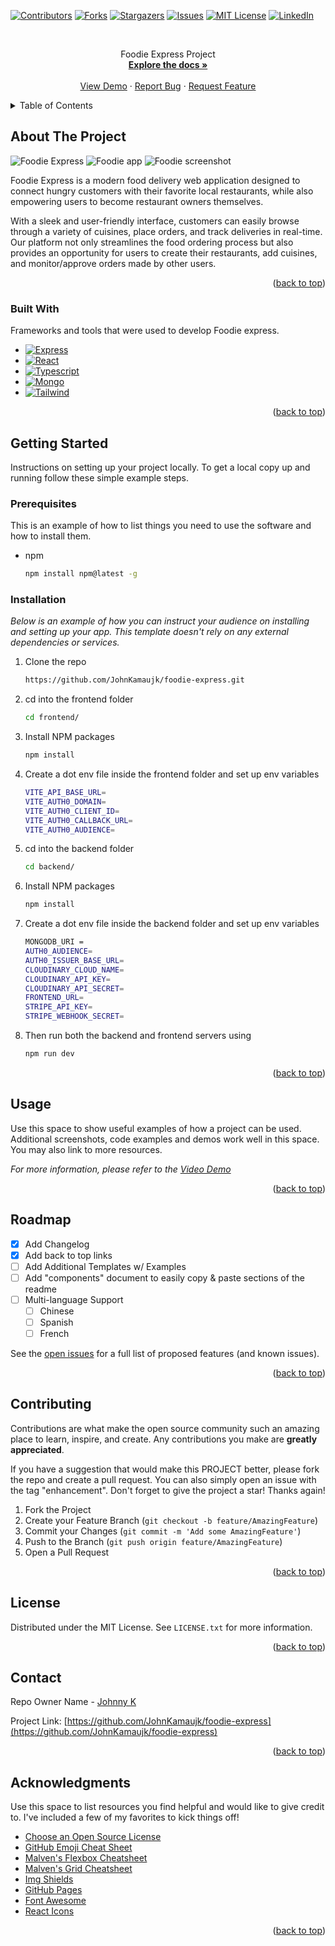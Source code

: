 
<a name="readme-top"></a>


[![Contributors][contributors-shield]][contributors-url]
[![Forks][forks-shield]][forks-url]
[![Stargazers][stars-shield]][stars-url]
[![Issues][issues-shield]][issues-url]
[![MIT License][license-shield]][license-url]
[![LinkedIn][linkedin-shield]][linkedin-url]


<!-- PROJECT LOGO -->
<br />

  <p align="center">
    Foodie Express Project
    <br />
    <a href="https://github.com/othneildrew/Best-README-Template"><strong>Explore the docs »</strong></a>
    <br />
    <br />
    <a href="https://github.com/othneildrew/Best-README-Template">View Demo</a>
    ·
    <a href="https://github.com/othneildrew/Best-README-Template/issues">Report Bug</a>
    ·
    <a href="https://github.com/othneildrew/Best-README-Template/issues">Request Feature</a>
  </p>
</div>



<!-- TABLE OF CONTENTS -->
<details>
  <summary>Table of Contents</summary>
  <ol>
    <li>
      <a href="#about-the-project">About The Project</a>
      <ul>
        <li><a href="#built-with">Built With</a></li>
      </ul>
    </li>
    <li>
      <a href="#getting-started">Getting Started</a>
      <ul>
        <li><a href="#prerequisites">Prerequisites</a></li>
        <li><a href="#installation">Installation</a></li>
      </ul>
    </li>
    <li><a href="#usage">Usage</a></li>
    <li><a href="#roadmap">Roadmap</a></li>
    <li><a href="#contributing">Contributing</a></li>
    <li><a href="#license">License</a></li>
    <li><a href="#contact">Contact</a></li>
    <li><a href="#acknowledgments">Acknowledgments</a></li>
  </ol>
</details>



<!-- ABOUT THE PROJECT -->
## About The Project

![Foodie Express](./frontend/src/assets/screenshot1.png)
![Foodie app](./frontend/src/assets/screenshot2.png)
![Foodie screenshot](./frontend/src/assets/screenshot3.png)


Foodie Express is a modern food delivery web application designed to connect hungry customers with their favorite local restaurants, while also empowering users to become restaurant owners themselves. 

With a sleek and user-friendly interface, customers can easily browse through a variety of cuisines, place orders, and track deliveries in real-time. Our platform not only streamlines the food ordering process but also provides an opportunity for users to create their restaurants, add cuisines, and monitor/approve orders made by other users. 


<p align="right">(<a href="#readme-top">back to top</a>)</p>



### Built With

Frameworks and tools that were used to develop Foodie express.

* [![Express][Express.js]][Express-url]
* [![React][React.js]][React-url]
* [![Typescript][Typescript.dev]][Typescript-url]
* [![Mongo][Mongo.dev]][Mongo-url]
* [![Tailwind][Tailwind.com]][Tailwind-url]

<p align="right">(<a href="#readme-top">back to top</a>)</p>



<!-- GETTING STARTED -->
## Getting Started

Instructions on setting up your project locally.
To get a local copy up and running follow these simple example steps.

### Prerequisites

This is an example of how to list things you need to use the software and how to install them.
* npm
  ```sh
  npm install npm@latest -g
  ```

### Installation

_Below is an example of how you can instruct your audience on installing and setting up your app. This template doesn't rely on any external dependencies or services._

1. Clone the repo
   ```sh
   https://github.com/JohnKamaujk/foodie-express.git
   ```
2. cd into the frontend folder
   ```sh
   cd frontend/
   ```
3. Install NPM packages
   ```sh
   npm install
   ```
4. Create a dot env file inside the frontend folder and set up env variables
   ```sh
   VITE_API_BASE_URL=
   VITE_AUTH0_DOMAIN=
   VITE_AUTH0_CLIENT_ID=
   VITE_AUTH0_CALLBACK_URL=
   VITE_AUTH0_AUDIENCE=
   ```
5. cd into the backend folder
   ```sh
   cd backend/
   ```
3. Install NPM packages
   ```sh
   npm install
   ```
4. Create a dot env file inside the backend folder and set up env variables
   ```sh
   MONGODB_URI =
   AUTH0_AUDIENCE=
   AUTH0_ISSUER_BASE_URL=
   CLOUDINARY_CLOUD_NAME=
   CLOUDINARY_API_KEY=
   CLOUDINARY_API_SECRET=
   FRONTEND_URL=
   STRIPE_API_KEY=
   STRIPE_WEBHOOK_SECRET=
   ```
5. Then run both the backend and frontend servers using
    ```sh
    npm run dev
    ```
<p align="right">(<a href="#readme-top">back to top</a>)</p>



<!-- USAGE EXAMPLES -->
## Usage

Use this space to show useful examples of how a project can be used. Additional screenshots, code examples and demos work well in this space. You may also link to more resources.

_For more information, please refer to the [Video Demo](https://www.loom.com/share/fff49a39f362484eb8e447fb77f22069?sid=7359a733-534a-425e-b92f-c4940b3ad7ba)_

<p align="right">(<a href="#readme-top">back to top</a>)</p>



<!-- ROADMAP -->
## Roadmap

- [x] Add Changelog
- [x] Add back to top links
- [ ] Add Additional Templates w/ Examples
- [ ] Add "components" document to easily copy & paste sections of the readme
- [ ] Multi-language Support
    - [ ] Chinese
    - [ ] Spanish
    - [ ] French

See the [open issues](https://github.com/JohnKamaujk/foodie-express/issues) for a full list of proposed features (and known issues).

<p align="right">(<a href="#readme-top">back to top</a>)</p>



<!-- CONTRIBUTING -->
## Contributing

Contributions are what make the open source community such an amazing place to learn, inspire, and create. Any contributions you make are **greatly appreciated**.

If you have a suggestion that would make this PROJECT better, please fork the repo and create a pull request. You can also simply open an issue with the tag "enhancement".
Don't forget to give the project a star! Thanks again!

1. Fork the Project
2. Create your Feature Branch (`git checkout -b feature/AmazingFeature`)
3. Commit your Changes (`git commit -m 'Add some AmazingFeature'`)
4. Push to the Branch (`git push origin feature/AmazingFeature`)
5. Open a Pull Request

<p align="right">(<a href="#readme-top">back to top</a>)</p>



<!-- LICENSE -->
## License

Distributed under the MIT License. See `LICENSE.txt` for more information.

<p align="right">(<a href="#readme-top">back to top</a>)</p>



<!-- CONTACT -->
## Contact

Repo Owner Name - [Johnny K](https://twitter.com/omnia_vincere)

Project Link: [https://github.com/JohnKamaujk/foodie-express](https://github.com/JohnKamaujk/foodie-express)

<p align="right">(<a href="#readme-top">back to top</a>)</p>



<!-- ACKNOWLEDGMENTS -->
## Acknowledgments

Use this space to list resources you find helpful and would like to give credit to. I've included a few of my favorites to kick things off!

* [Choose an Open Source License](https://choosealicense.com)
* [GitHub Emoji Cheat Sheet](https://www.webpagefx.com/tools/emoji-cheat-sheet)
* [Malven's Flexbox Cheatsheet](https://flexbox.malven.co/)
* [Malven's Grid Cheatsheet](https://grid.malven.co/)
* [Img Shields](https://shields.io)
* [GitHub Pages](https://pages.github.com)
* [Font Awesome](https://fontawesome.com)
* [React Icons](https://react-icons.github.io/react-icons/search)

<p align="right">(<a href="#readme-top">back to top</a>)</p>



<!-- MARKDOWN LINKS & IMAGES -->
<!-- https://www.markdownguide.org/basic-syntax/#reference-style-links -->
[contributors-shield]: https://img.shields.io/github/contributors/othneildrew/Best-README-Template.svg?style=for-the-badge
[contributors-url]: https://github.com/JohnKamaujk/foodie-express/graphs/contributors
[forks-shield]: https://img.shields.io/github/forks/othneildrew/Best-README-Template.svg?style=for-the-badge
[forks-url]: https://github.com/JohnKamaujk/foodie-express/network/members
[stars-shield]: https://img.shields.io/github/stars/othneildrew/Best-README-Template.svg?style=for-the-badge
[stars-url]: https://github.com/JohnKamaujk/foodie-express/stargazers
[issues-shield]: https://img.shields.io/github/issues/othneildrew/Best-README-Template.svg?style=for-the-badge
[issues-url]: https://github.com/JohnKamaujk/foodie-express/issues
[license-shield]: https://img.shields.io/github/license/othneildrew/Best-README-Template.svg?style=for-the-badge
[license-url]: https://github.com/JohnKamaujk/foodie-express/blob/master/LICENSE.txt
[linkedin-shield]: https://img.shields.io/badge/-LinkedIn-black.svg?style=for-the-badge&logo=linkedin&colorB=555
[linkedin-url]: https://www.linkedin.com/in/john-kamau-000676231
[product-screenshot]: images/screenshot.png
[Next.js]: https://img.shields.io/badge/next.js-000000?style=for-the-badge&logo=nextdotjs&logoColor=white
[Next-url]: https://nextjs.org/
[React.js]: https://img.shields.io/badge/React-20232A?style=for-the-badge&logo=react&logoColor=61DAFB
[React-url]: https://reactjs.org/
[Express.js]: https://img.shields.io/badge/Express.js-35495E?style=for-the-badge&logo=express&logoColor=4FC08D
[Express-url]: https://expressjs.com/
[Typescript.dev]: https://img.shields.io/badge/Typescript-DD0031?style=for-the-badge&logo=typescript&logoColor=white
[Typescript-url]: https://www.typescriptlang.org/
[Mongo.dev]: https://img.shields.io/badge/Mongo-4A4A55?style=for-the-badge&logo=mongo&logoColor=FF3E00
[Mongo-url]: https://mongo.dev/
[Laravel.com]: https://img.shields.io/badge/Laravel-FF2D20?style=for-the-badge&logo=laravel&logoColor=white
[Laravel-url]: https://laravel.com
[Tailwind.com]: https://img.shields.io/badge/Tailwind-563D7C?style=for-the-badge&logo=tailwind&logoColor=white
[Tailwind-url]: https://tailwindcss.com/
[JQuery.com]: https://img.shields.io/badge/jQuery-0769AD?style=for-the-badge&logo=jquery&logoColor=white
[JQuery-url]: https://jquery.com 

